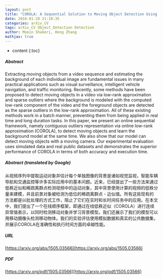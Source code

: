 ```yaml
---
layout: post
title: "COROLA: A Sequential Solution to Moving Object Detection Using Low-rank Approximation"
date: 2016-01-28 21:10:35
categories: arXiv_CV
tags: arXiv_CV Object_Detection Detection
author: Moein Shakeri, Hong Zhang
mathjax: true
---
```


* content
{:toc}

##### Abstract
Extracting moving objects from a video sequence and estimating the background of each individual image are fundamental issues in many practical applications such as visual surveillance, intelligent vehicle navigation, and traffic monitoring. Recently, some methods have been proposed to detect moving objects in a video via low-rank approximation and sparse outliers where the background is modeled with the computed low-rank component of the video and the foreground objects are detected as the sparse outliers in the low-rank approximation. All of these existing methods work in a batch manner, preventing them from being applied in real time and long duration tasks. In this paper, we present an online sequential framework, namely contiguous outliers representation via online low-rank approximation (COROLA), to detect moving objects and learn the background model at the same time. We also show that our model can detect moving objects with a moving camera. Our experimental evaluation uses simulated data and real public datasets and demonstrates the superior performance of COROLA in terms of both accuracy and execution time.

##### Abstract (translated by Google)
从视频序列中提取运动对象并估计每个单独图像的背景是诸如视觉监视，智能车辆导航和交通监控等许多实际应用中的基本问题。近来，已经提出了一些方法来通过低秩近似和稀疏离群点检测视频中的运动对象，其中背景使用计算的视频的低秩分量来建模，并且前景对象被检测为低位的稀疏离群点 - 近似值。所有这些现有的方法都是以批处理的方式工作，阻止了它们在实时和长时间任务中的应用。在本文中，我们提出了一个在线顺序框架，即通过在线低秩近似（COROLA）进行连续异常值表示，以同时检测移动对象并学习背景模型。我们还展示了我们的模型可以用移动摄像头检测移动物体。我们的实验评估使用模拟数据和真实的公共数据集，并展示COROLA在准确性和执行时间方面的卓越性能。

##### URL
[https://arxiv.org/abs/1505.03566](https://arxiv.org/abs/1505.03566)

##### PDF
[https://arxiv.org/pdf/1505.03566](https://arxiv.org/pdf/1505.03566)

